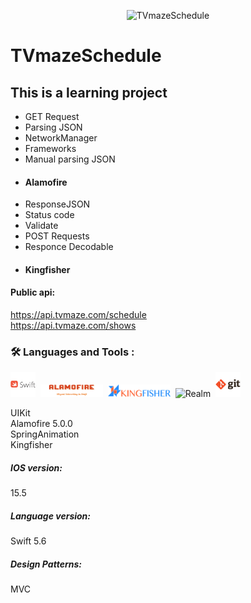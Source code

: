 <p align="center">
<img src="https://static.tvmaze.com/images/tvm-header-logo.png" title="TVmazeSchedule" alt="TVmazeSchedule"/>                                                                                                                                  
</p>

# TVmazeSchedule

## This is a learning project

+ GET Request
+ Parsing JSON
+ NetworkManager
+ Frameworks
+ Manual parsing JSON
+ #### Alamofire
+ ResponseJSON
+ Status code
+ Validate
+ POST Requests
+ Responce Decodable
+ #### Kingfisher

#### Public api:
https://api.tvmaze.com/schedule  <br/>https://api.tvmaze.com/shows

### :hammer_and_wrench: Languages and Tools :
<div>
<img src="https://github.com/devicons/devicon/blob/master/icons/swift/swift-original-wordmark.svg"  title="Swift" alt="Swift" width="40" height="40"/>&nbsp;
<img src="https://raw.githubusercontent.com/Alamofire/Alamofire/master/Resources/AlamofireLogo.png" title="Alamofire" alt="Alamofire" width="100" height="20"/>&nbsp;
<img src="https://github.com/onevcat/Kingfisher/blob/master/images/logo.png"  title="Kingfisher" alt="Kingfisher" width="100" height="20"/>&nbsp;
<img src="https://raw.githubusercontent.com/realm/realm-swift/master/logo.png" title="Realm" alt="Realm" width="100" height="35"/>&nbsp;
<img src="https://github.com/devicons/devicon/blob/master/icons/git/git-original-wordmark.svg" title="Git" alt="Git" width="40" height="40"/>
</div>


UIKit<br/>Alamofire 5.0.0<br/>SpringAnimation<br/>Kingfisher

##### IOS version: 
15.5<br/>
##### Language version:
Swift 5.6
##### Design Patterns:
MVC 

